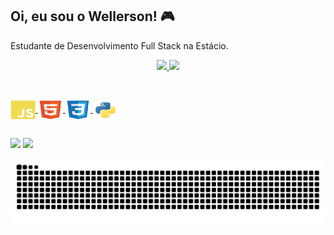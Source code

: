 ## Oi, eu sou o Wellerson! 🎮
Estudante de Desenvolvimento Full Stack na Estácio.


<div align="center">
  <a href="https://github.com/welsete">
  <img height="150em" src="https://github-readme-stats.vercel.app/api?username=welsete&show_icons=true&theme=aura&count_private=true"/>
  <img height="150em" src="https://github-readme-stats.vercel.app/api/top-langs/?username=welsete&langs_count=7&theme=aura&count_private=true"/>
</div>
  
  ##
  
<div style="display: inline_block"><br>
  <img align="center" alt="Kako-Js" height="30" width="40" src="https://raw.githubusercontent.com/devicons/devicon/master/icons/javascript/javascript-plain.svg">
  <img align="center" alt="Kako-HTML" height="30" width="40" src="https://raw.githubusercontent.com/devicons/devicon/master/icons/html5/html5-original.svg">
  <img align="center" alt="Kako-CSS" height="30" width="40" src="https://raw.githubusercontent.com/devicons/devicon/master/icons/css3/css3-original.svg">
  <img align="center" alt="Kako-Python" height="30" width="40" src="https://raw.githubusercontent.com/devicons/devicon/master/icons/python/python-original.svg">
</div>

<div> 

##

  <a href = "wellerson197@gmail.com"><img src="https://img.shields.io/badge/-Gmail-%23333?style=for-the-badge&logo=gmail&logoColor=white" target="_blank"></a>
  <a href="https://www.linkedin.com/in/welsete" target="_blank"><img src="https://img.shields.io/badge/-LinkedIn-%230077B5?style=for-the-badge&logo=linkedin&logoColor=white" target="_blank"></a> 
 
  ![Snake animation](https://github.com/welsete/welsete/blob/output/github-contribution-grid-snake.svg)
 
</div>
